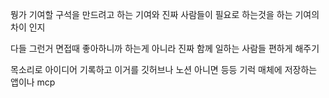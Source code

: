 뭥가 기여할 구석을 만드려고 하는 기여와 진짜 사람들이 필요로 하는것을 하는 기여의 차이 인지

다들 그런거 면접때 좋아하니까 하는게 아니라 진짜 함께 일하는 사람들 편하게 해주기

목소리로 아이디어 기록하고 이거를 깃허브나 노션 아니면 등등 기럭 매체에 저장하는 앱이나 mcp